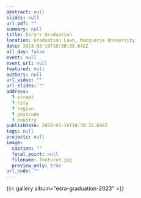 ```yaml
---
abstract: null
slides: null
url_pdf: ""
summary: null
title: Esra's Graduation
location: Graduation Lawn, Macquarie University
date: 2023-03-16T10:30:35.648Z
all_day: false
event: null
event_url: null
featured: null
authors: null
url_video: ""
url_slides: ""
address:
  ? street
  ? city
  ? region
  ? postcode
  ? country
publishDate: 2023-03-16T10:30:35.648Z
tags: null
projects: null
image:
  caption: ""
  focal_point: null
  filename: featured.jpg
  preview_only: true
url_code: ""
---
```


{{< gallery album="esra-graduation-2023" >}}
